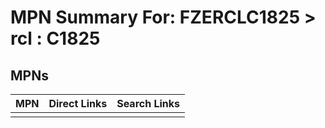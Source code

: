 



# MPN Summary For: FZERCLC1825 > rcl : C1825

## MPNs
  

|MPN|Direct Links|Search Links|
| :--- | :--- | :--- |
||||
